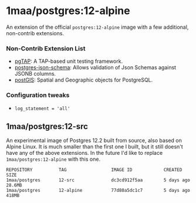 # 1maa/postgres:12-alpine

An extension of the official `postgres:12-alpine` image with a few additional, non-contrib extensions.


### Non-Contrib Extension List

- [pgTAP](https://github.com/theory/pgtap): A TAP-based unit testing framework.
- [postgres-json-schema](https://github.com/gavinwahl/postgres-json-schema): Allows validation of Json Schemas against JSONB columns.
- [postGIS](http://postgis.net): Spatial and Geographic objects for PostgreSQL.


### Configuration tweaks

- `log_statement = 'all'`


## 1maa/postgres:12-src

An experimental image of Postgres 12.2 built from source, also based on Alpine Linux.
It is much smaller than the first one I built, but it still doesn't have any of the above extensions.
In the future I'd like to replace `1maa/postgres:12-alpine` with this one.

```
REPOSITORY          TAG                 IMAGE ID            CREATED             SIZE
1maa/postgres       12-src              dc3cd912f5aa        5 days ago          28.6MB
1maa/postgres       12-alpine           77d80a5dc1c7        5 days ago          418MB
```
